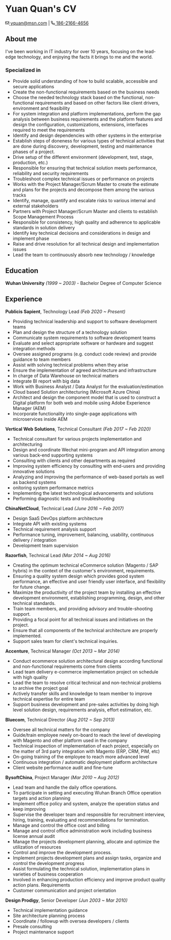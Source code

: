# Yuan Quan's CV

<div id="webaddress">
<a href="yquan@msn.com"><svg aria-hidden="true" focusable="false" data-prefix="far" data-icon="envelope" role="img" xmlns="http://www.w3.org/2000/svg" viewBox="0 0 512 512" width="12" height="12" class="svg-inline--fa fa-envelope fa-w-16 fa-2x"><path fill="currentColor" d="M464 64H48C21.49 64 0 85.49 0 112v288c0 26.51 21.49 48 48 48h416c26.51 0 48-21.49 48-48V112c0-26.51-21.49-48-48-48zm0 48v40.805c-22.422 18.259-58.168 46.651-134.587 106.49-16.841 13.247-50.201 45.072-73.413 44.701-23.208.375-56.579-31.459-73.413-44.701C106.18 199.465 70.425 171.067 48 152.805V112h416zM48 400V214.398c22.914 18.251 55.409 43.862 104.938 82.646 21.857 17.205 60.134 55.186 103.062 54.955 42.717.231 80.509-37.199 103.053-54.947 49.528-38.783 82.032-64.401 104.947-82.653V400H48z" class=""></path></svg> yquan@msn.com</a>
| <a href="tel://186-2166-4656"><svg aria-hidden="true" focusable="false" data-prefix="far" data-icon="phone-alt" role="img" xmlns="http://www.w3.org/2000/svg" viewBox="0 0 512 512" width="12" height="12" class="svg-inline--fa fa-phone-alt fa-w-16 fa-2x"><path fill="currentColor" d="M484.25 330l-101.59-43.55a45.86 45.86 0 0 0-53.39 13.1l-32.7 40a311.08 311.08 0 0 1-124.19-124.12l40-32.7a45.91 45.91 0 0 0 13.1-53.42L182 27.79a45.63 45.63 0 0 0-52.31-26.61L35.5 22.89A45.59 45.59 0 0 0 0 67.5C0 313.76 199.68 512.1 444.56 512a45.58 45.58 0 0 0 44.59-35.51l21.7-94.22a45.75 45.75 0 0 0-26.6-52.27zm-41.59 134.09C225.08 463.09 49 287 48 69.3l90.69-20.9 42.09 98.22-68.09 55.71c46.39 99 98.19 150.63 197 197l55.69-68.11 98.19 42.11z" class=""></path></svg> 186-2166-4656</a>
</div>


## About me

I've been working in IT industry for over 10 years, focusing on the lead-edge technology, and enjoying the facts it brings to me and the world.

### Specialized in

- Provide solid understanding of how to build scalable, accessible and secure applications
- Create the non-functional requirements based on the business needs
- Choose the needed technology stack based on the functional, non-functional requirements and based on other factors like client drivers, environment and feasibility
- For system integration and platform implementations, perform the gap analysis between business requirements and the platform features and design the configuration, customizations, extensions, interfaces required to meet the requirements
- Identify and design dependencies with other systems in the enterprise
- Establish steps of doneness for various types of technical activities that are done during discovery, development, testing and maintenance phases of a project.
- Drive setup of the different environment (development, test, stage, production, etc.)
- Responsible for ensuring that technical solution meets performance, reliability and security requirements
- Troubleshoot complex technical issues or performance on projects
- Works with the Project Manager/Scrum Master to create the estimate and plans for the projects and decompose them among the various tracks
- Identify, manage, quantify and escalate risks to various internal and external stakeholders
- Partners with Project Manager/Scrum Master and clients to establish Scope Management Process
- Responsible for consistency, high quality and adherence to applicable standards in solution delivery
- Identify key technical decisions and considerations in design and implement phase
- Raise and drive resolution for all technical design and implementation issues
- Lead the team to continuously absorb new technology / knowledge


## Education

__Wuhan University__ _(1999 ~ 2003)_ - Bachelor Degree of Computer Science


## Experience

__Publicis Sapient__, Technology Lead _(Feb 2020 ~ Present)_

- Providing technical leadership and support to software development teams
- Plan and design the structure of a technology solution
- Communicate system requirements to software development teams
- Evaluate and select appropriate software or hardware and suggest integration methods
- Oversee assigned programs (e.g. conduct code review) and provide guidance to team members
- Assist with solving technical problems when they arise
- Ensure the implementation of agreed architecture and infrastructure
- In charge of Data Warehouse on technical matters
- Integrate BI report with big data
- Work with Business Analyst / Data Analyst for the evaluation/estimation
- Cloud based Solution architecturing (Microsoft Azure China)
- Architect and design the component model that is used to construct a Digital platform for both web and mobile using Adobe Experience Manager (AEM)
- Incorporate functionality into single-page applications with microservices inside AEM


__Vertical Web Solutions__, Technical Consultant _(Feb 2017 ~ Feb 2020)_

- Technical consultant for various projects implementation and architecturing
- Design and coordinate Wechat mini-program and API integration among various back-end supporting systems
- Consulting with clients and other departments as required
- Improving system efficiency by consulting with end-users and providing innovative solutions
- Analyzing and improving the performance of web-based portals as well as backend systems
- onitoring system performance metrics
- Implementing the latest technological advancements and solutions
- Performing diagnostic tests and troubleshooting


__ChinaNetCloud__, Technical Lead _(June 2016 ~ Feb 2017)_

- Design SaaS DevOps platform architecture
- Integrate API with existing systems
- Technical requirement analysis support
- Performance tuning, improvement, balancing, usability, continuous delivery / integration
- Development team supervision


__Razorfish__, Technical Lead _(Mar 2014 ~ Aug 2016)_

- Creating the optimum technical eCommerce solution (Magento / SAP hybris) in the context of the customer's environment, requirements.
- Ensuring a quality system design which provides good system performance, an effective and user friendly user interface, and flexibility for future change.
- Maximize the productivity of the project team by installing an effective development environment, establishing programming, design, and other technical standards.
- Train team members, and providing advisory and trouble-shooting support.
- Providing a focal point for all technical issues and initiatives on the project.
- Ensure that all components of the technical architecture are properly implemented.
- Support sales team for client's technical inquiries.


__Accenture__, Technical Manager _(Oct 2013 ~ Mar 2014)_

- Conduct ecommerce solution architectural design according functional and non-functional requirements come from clients
- Lead team delivery e-commerce implementation project on schedule with high quality
- Lead the team to resolve critical technical and non-technical problems to archive the project goal
- Actively transfer skills and knowledge to team member to improve technical expertise for entire team
- Support business development and pre-sales activities by doing high level solution design, requirements analysis, effort estimation, etc.


__Bluecom__, Technical Director _(Aug 2012 ~ Sep 2013)_

- Oversee all technical matters for the company
- Guide/train employee newly on-board to reach the level of developing with Magento and other platform
used in the company
- Technical inspection of implementation of each project, especially on the matter of 3rd party integration
with Magento (ERP, CRM, PIM, etc)
- On-going training of the employee to reach more advanced level
- Continuous integration / automatic deployment platform architecture
- Client website performance audit and fine-tune


__BysoftChina__, Project Manager _(Mar 2010 ~ Aug 2012)_

- Lead team and handle the daily office operations.
- To participate in setting and executing Wuhan Branch Office operation targets and action planning
- Implement office policy and system, analyze the operation status and keep improving
- Supervise the developer team and responsible for recruitment interview, hiring, training, evaluating and recommendations for termination.
- Manage and control the office cost and billing
- Manage and control office administration work including business license annual audit
- Manage the projects development planning, allocate and optimize the utilization of resources
- Control and improve the development process.
- Implement projects development plans and assign tasks, organize and control the development progress
- Assist formulating the technical solution, implementation plans in varieties of business cooperation
- Involved in enhancing production efficiency and improve product quality action plans. Requirements
- Customer communication and project orientation


__Design Prodigy__, Senior Developer _(Jun 2003 ~ Mar 2010)_

- Technical implementation guidance
- Site architecture planning process
- Coordinate / followup with oversea developers / clients
- Presale consulting
- Project maintenance support


